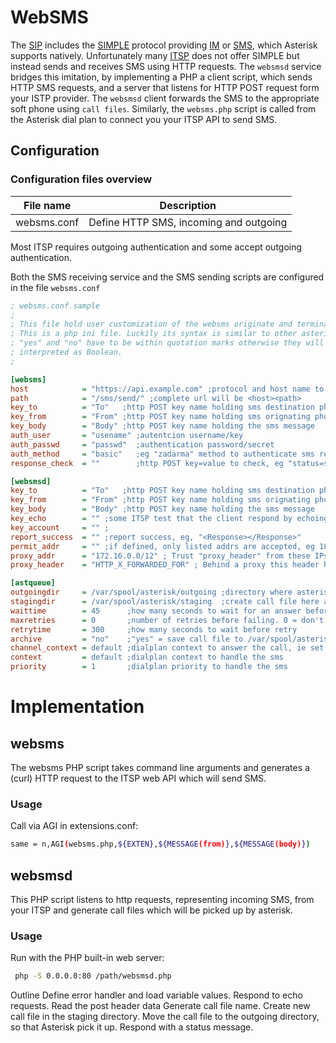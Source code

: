 #  WebSMS

The [SIP](wikipedia.org/wiki/Session_Initiation_Protocol) includes the [SIMPLE](wikipedia.org/wiki/SIMPLE_(instant_messaging_protocol)) protocol providing [IM](wikipedia.org/wiki/Instant_messaging) or [SMS](wikipedia.org/wiki/SMS), which Asterisk supports natively. Unfortunately many [ITSP](wikipedia.org/wiki/Internet_telephony_service_provider) does not offer SIMPLE but instead sends and receives SMS using HTTP requests. The `websmsd` service bridges this imitation, by implementing a PHP a client script, which sends HTTP SMS requests, and a server that listens for HTTP POST request form your ISTP provider. The `websmsd` client forwards the SMS to the appropriate soft phone using `call files`. Similarly, the `websms.php` script is called from the Asterisk dial plan to connect you your ITSP API to send SMS. 

## Configuration

### Configuration files overview

| File name        | Description                                                  |
| ---------------- | ------------------------------------------------------------ |
| websms.conf      | Define HTTP SMS, incoming and outgoing                       |

Most ITSP requires outgoing authentication and some accept outgoing  authentication.  

Both the SMS receiving service and the SMS sending scripts are configured in the file `websms.conf`

```ini
; websms.conf.sample
;
; This file hold user customization of the websms originate and termination.
; This is a php ini file. Luckily its syntax is similar to other asterisk conf files.
; "yes" and "no" have to be within quotation marks otherwise they will be 
; interpreted as Boolean.
;

[websms]
host            = "https://api.example.com" ;protocol and host name to send sms to
path            = "/sms/send/" ;complete url will be <host><path>
key_to          = "To"   ;http POST key name holding sms destination phone number
key_from        = "From" ;http POST key name holding sms orignating phone number
key_body        = "Body" ;http POST key name holding the sms message
auth_user       = "usename" ;autentcion username/key
auth_passwd     = "passwd"  ;authentication password/secret
auth_method     = "basic"   ;eg "zadarma" method to authenticate sms request
response_check  = ""        ;http POST key=value to check, eg "status=success"

[websmsd]
key_to          = "To"   ;http POST key name holding sms destination phone number
key_from        = "From" ;http POST key name holding sms orignating phone number
key_body        = "Body" ;http POST key name holding the sms message
key_echo        = "" ;some ITSP test that the client respond by echoing it value, eg "zd_echo"
key_account     = "" ;
report_success  = "" ;report success, eg, "<Response></Response>"
permit_addr     = "" ;if defined, only listed addrs are accepted, eg 185.45.152.42,3.104.90.0/24,3.1.77.0/24
proxy_addr      = "172.16.0.0/12" ; Trust "proxy_header" from these IPs, eg 10.0.0.0/8,172.16.0.0/12,192.168.0.0/16
proxy_header    = "HTTP_X_FORWARDED_FOR" ; Behind a proxy this header hold the real client IP

[astqueue]
outgoingdir     = /var/spool/asterisk/outgoing ;directory where asterisk picks up call files
stagingdir      = /var/spool/asterisk/staging  ;create call file here and then move to outgoing
waittime        = 45      ;how many seconds to wait for an answer before the call fails
maxretries      = 0       ;number of retries before failing. 0 = don't retry if fails
retrytime       = 300     ;how many seconds to wait before retry
archive         = "no"    ;"yes" = save call file to /var/spool/asterisk/outgoing_done
channel_context = default ;dialplan context to answer the call, ie set up the channel
context         = default ;dialplan context to handle the sms
priority        = 1       ;dialplan priority to handle the sms
```
# Implementation
## websms
The websms PHP script takes command line arguments and generates a (curl) HTTP
request to the ITSP web API which will send SMS.

### Usage
Call via AGI in extensions.conf:
```bash
same = n,AGI(websms.php,${EXTEN},${MESSAGE(from)},${MESSAGE(body)})
```
## websmsd
 This PHP script listens to http requests, representing incoming SMS,
 from your ITSP and generate call files which will be picked up by asterisk.

### Usage
Run with the PHP built-in web server:
```bash
 php -S 0.0.0.0:80 /path/websmsd.php
```
 Outline
 Define error handler and load variable values.
 Respond to echo requests.
 Read the post header data
 Generate call file name.
 Create new call file in the staging directory.
 Move the call file to the outgoing directory, so that Asterisk pick it up.
 Respond with a status message.
